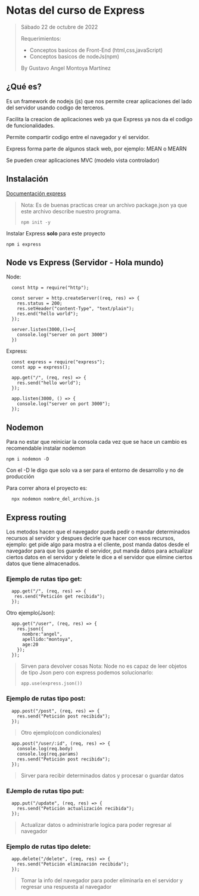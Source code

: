 # Notas del curso de Express

> Sábado 22 de octubre de 2022
>
> Requerimientos: 
>  - Conceptos basicos de Front-End (html,css,javaScript)
>  - Conceptos basicos de nodeJs(npm)
>
> By Gustavo Angel Montoya Martínez 

## ¿Qué es?

Es un framework de nodejs (js) que nos permite crear aplicaciones del lado del servidor usando codigo de terceros.

Facilita la creacion de aplicaciones web ya que Express ya nos da el codigo de funcionalidades.

Permite compartir codigo entre el navegador y el servidor.

Express forma parte de algunos stack web, por ejemplo:  MEAN o MEARN

Se pueden crear aplicaciones MVC (modelo vista controlador) 

## Instalación

[Documentación express](https://expressjs.com/)

> Nota: Es de buenas practicas crear un archivo package.json ya que este archivo describe nuestro programa.
>
>   ```
>   npm init -y
>   ```

Instalar Express **solo** para este proyecto 
```
npm i express 
```


## Node vs Express (Servidor - Hola mundo)

Node:

```
  const http = require("http");

  const server = http.createServer((req, res) => {
    res.status = 200;
    res.setHeader("content-Type", "text/plain");
    res.end("hello world");
  });

  server.listen(3000,()=>{
    console.log("server on port 3000")
  })
```

Express:

```
  const express = require("express");
  const app = express();

  app.get("/", (req, res) => {
    res.send("hello world");
  });

  app.listen(3000, () => {
    console.log("server on port 3000");
  });
```

## Nodemon 

 Para no estar que reiniciar la consola cada vez que se hace un cambio es recomendable instalar nodemon
 ```
 npm i nodemon -D
 ```
 Con el -D le digo que solo va a ser para el entorno de desarrollo y no de producción 
 
 Para correr ahora el proyecto es:
 ```
   npx nodemon nombre_del_archivo.js
 ```


## Express routing

Los metodos hacen que el navegador pueda pedir o mandar determinados recursos al servidor y despues decirle que hacer con esos recursos, ejemplo: get pide algo para mostra a el cliente, post manda datos desde el navegador para que los guarde el servidor, put manda datos para actualizar ciertos datos en el servidor y delete le dice a el servidor que elimine ciertos datos que tiene almacenados. 

### Ejemplo de rutas tipo get:

```
  app.get("/", (req, res) => {
   res.send("Petición get recibida");
  });

```
Otro ejemplo(Json):
```
  app.get("/user", (req, res) => {
    res.json({
      nombre:"angel",
      apellido:"montoya",
      age:20
    });
  });
```
> Sirven para devolver cosas 
> Nota: Node no es capaz de leer objetos de tipo Json pero con express podemos solucionarlo:
>  ```
> app.use(express.json())
>  ```



### Ejemplo de rutas tipo post:

```
  app.post("/post", (req, res) => {
    res.send("Petición post recibida");
  });
```
> Otro ejemplo(con condicionales)
```
  app.post("/user/:id", (req, res) => {
    console.log(req.body)
    console.log(req.params)
    res.send("Petición post recibida");
  });
```
> Sirver para recibir determinados datos y procesar o guardar datos


### EJemplo de rutas tipo put:

```
  app.put("/update", (req, res) => {
    res.send("Petición actualización recibida");
  });
```
> Actualizar datos o administrarle logica para poder regresar al navegador


### Ejemplo de rutas tipo delete:

```
  app.delete("/delete", (req, res) => {
    res.send("Petición eliminación recibida");
  });
```
> Tomar la info del navegador para poder eliminarla en el servidor y regresar una respuesta al navegador

